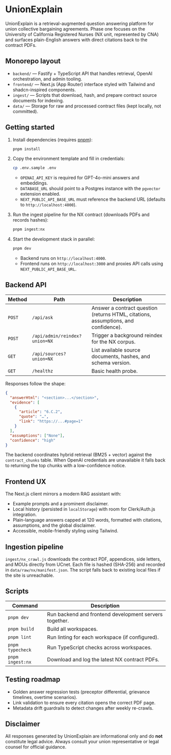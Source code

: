 # UnionExplain

UnionExplain is a retrieval-augmented question answering platform for union collective bargaining agreements. Phase one focuses on the University of California Registered Nurses (NX unit, represented by CNA) and surfaces plain-English answers with direct citations back to the contract PDFs.

## Monorepo layout

- `backend/` — Fastify + TypeScript API that handles retrieval, OpenAI orchestration, and admin tooling.
- `frontend/` — Next.js (App Router) interface styled with Tailwind and shadcn-inspired components.
- `ingest/` — Scripts that download, hash, and prepare contract source documents for indexing.
- `data/` — Storage for raw and processed contract files (kept locally, not committed).

## Getting started

1. Install dependencies (requires [pnpm](https://pnpm.io/)):

   ```bash
   pnpm install
   ```

2. Copy the environment template and fill in credentials:

   ```bash
   cp .env.sample .env
   ```

   - `OPENAI_API_KEY` is required for GPT-4o-mini answers and embeddings.
   - `DATABASE_URL` should point to a Postgres instance with the `pgvector` extension enabled.
   - `NEXT_PUBLIC_API_BASE_URL` must reference the backend URL (defaults to `http://localhost:4000`).

3. Run the ingest pipeline for the NX contract (downloads PDFs and records hashes):

   ```bash
   pnpm ingest:nx
   ```

4. Start the development stack in parallel:

   ```bash
   pnpm dev
   ```

   - Backend runs on `http://localhost:4000`.
   - Frontend runs on `http://localhost:3000` and proxies API calls using `NEXT_PUBLIC_API_BASE_URL`.

## Backend API

| Method | Path | Description |
| ------ | ---- | ----------- |
| `POST` | `/api/ask` | Answer a contract question (returns HTML, citations, assumptions, and confidence). |
| `POST` | `/api/admin/reindex?union=NX` | Trigger a background reindex for the NX corpus. |
| `GET` | `/api/sources?union=NX` | List available source documents, hashes, and schema version. |
| `GET` | `/healthz` | Basic health probe. |

Responses follow the shape:

```json
{
  "answerHtml": "<section>...</section>",
  "evidence": [
    {
      "article": "6.C.2",
      "quote": "…",
      "link": "https://...#page=1"
    }
  ],
  "assumptions": ["None"],
  "confidence": "high"
}
```

The backend coordinates hybrid retrieval (BM25 + vector) against the `contract_chunks` table. When OpenAI credentials are unavailable it falls back to returning the top chunks with a low-confidence notice.

## Frontend UX

The Next.js client mirrors a modern RAG assistant with:

- Example prompts and a prominent disclaimer.
- Local history (persisted in `localStorage`) with room for Clerk/Auth.js integration.
- Plain-language answers capped at 120 words, formatted with citations, assumptions, and the global disclaimer.
- Accessible, mobile-friendly styling using Tailwind.

## Ingestion pipeline

`ingest/nx_crawl.js` downloads the contract PDF, appendices, side letters, and MOUs directly from UCnet. Each file is hashed (SHA-256) and recorded in `data/raw/nx/manifest.json`. The script falls back to existing local files if the site is unreachable.

## Scripts

| Command | Description |
| ------- | ----------- |
| `pnpm dev` | Run backend and frontend development servers together. |
| `pnpm build` | Build all workspaces. |
| `pnpm lint` | Run linting for each workspace (if configured). |
| `pnpm typecheck` | Run TypeScript checks across workspaces. |
| `pnpm ingest:nx` | Download and log the latest NX contract PDFs. |

## Testing roadmap

- Golden answer regression tests (preceptor differential, grievance timelines, overtime scenarios).
- Link validation to ensure every citation opens the correct PDF page.
- Metadata drift guardrails to detect changes after weekly re-crawls.

## Disclaimer

All responses generated by UnionExplain are informational only and do **not** constitute legal advice. Always consult your union representative or legal counsel for official guidance.
